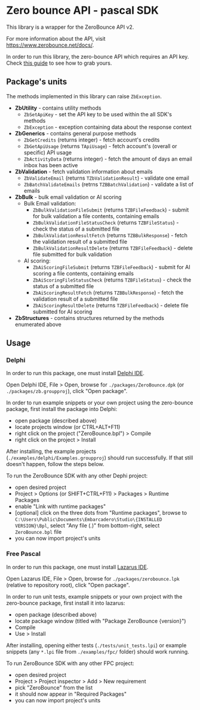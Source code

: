# Zero bounce API - pascal SDK

This library is a wrapper for the ZeroBounce API v2.

For more information about the API, visit https://www.zerobounce.net/docs/.

In order to run this library, the zero-bounce API which requires an API key. Check [this guide](https://www.zerobounce.net/docs/api-dashboard#API_keys_management) to see how to grab yours.

## Package's units

The methods implemented in this library can raise `ZbException`.

- __ZbUtility__ - contains utility methods
    - `ZbSetApiKey` - set the API key to be used within the all SDK's methods
    - `ZbException` - exception containing data about the response context
- __ZbGenerics__ - contains general purpose methods
    - `ZbGetCredits` (returns integer) - fetch account's credits
    - `ZbGetApiUsage` (returns `TApiUsage`) - fetch account's (overall or specific) API usage
    - `ZbActivityData` (returns integer) - fetch the amount of days an email inbox has been active
- __ZbValidation__ - fetch validation information about emails
    - `ZbValidateEmail` (returns `TZbValidationResult`) - validate one email
    - `ZbBatchValidateEmails` (retrns `TZBBatchValidation`) - validate a list of emails
- __ZbBulk__ - bulk email validation or AI scoring
    - Bulk Email validation:
        - `ZbBulkValidationFileSubmit` (returns `TZBFileFeedback`) - submit for bulk validation a file contents, containing emails
        - `ZbBulkValidationFileStatusCheck` (returns `TZBFileStatus`) - check the status of a submitted file
        - `ZbBulkValidationResultFetch` (returns `TZBBulkResponse`) - fetch the validation result of a submitted file
        - `ZbBulkValidationResultDelete` (returns `TZBFileFeedback`) - delete file submitted for bulk validation
    - AI scoring:
        - `ZbAiScoringFileSubmit` (returns `TZBFileFeedback`) - submit for AI scoring a file contents, containing emails
        - `ZbAiScoringFileStatusCheck` (returns `TZBFileStatus`) - check the status of a submitted file
        - `ZbAiScoringResultFetch` (returns `TZBBulkResponse`) - fetch the validation result of a submitted file
        - `ZbAiScoringResultDelete` (returns `TZBFileFeedback`) - delete file submitted for AI scoring
- __ZbStructures__ - contains structures returned by the methods enumerated above


## Usage

### Delphi

In order to run this package, one must install [Delphi IDE](https://www.embarcadero.com/products/delphi/starter/free-download).

Open Delphi IDE, File > Open, browse for `./packages/ZeroBounce.dpk` (or `./packages/zb.groupproj`), click "Open package".

In order to run example snippets or your own project using the zero-bounce package, first install the package into Delphi:
- open package (described above)
- locate projects window (or CTRL+ALT+F11)
- right click on the project ("ZeroBounce.bpl") > Compile
- right click on the project > Install

After installing, the example projects (`./examples/delphi/Examples.groupproj`) should run successfully. If that still doesn't happen, follow the steps below.

To run the ZeroBounce SDK with any other Dephi project:
- open desired project
- Project > Options (or SHIFT+CTRL+F11) > Packages > Runtime Packages
- enable "Link with runtime packages"
- [optional] click on the three dots from "Runtime packages", browse to `C:\Users\Public\Documents\Embarcadero\Studio\{INSTALLED VERSION}\Bpl`, select "Any file (*.*)" from bottom-right, select `ZeroBounce.bpl` file
- you can now import project's units

### Free Pascal
In order to run this package, one must install [Lazarus IDE](https://www.lazarus-ide.org/).

Open Lazarus IDE, File > Open, browse for `./packages/zerobounce.lpk` (relative to repository root), click "Open package".

In order to run unit tests, example snippets or your own project with the zero-bounce package, first install it into lazarus:
- open package (described above)
- locate package window (titled with "Package ZeroBounce {version}")
- Compile
- Use > Install

After installing, opening either tests  (`./tests/unit_tests.lpi`) or example snippets (any `*.lpi` file from `./examples/fpc/` folder) should work running.

To run ZeroBounce SDK with any other FPC project:
- open desired project
- Project > Project inspector > Add > New requirement
- pick "ZeroBounce" from the list
- it should now appear in "Required Packages"
- you can now import project's units
